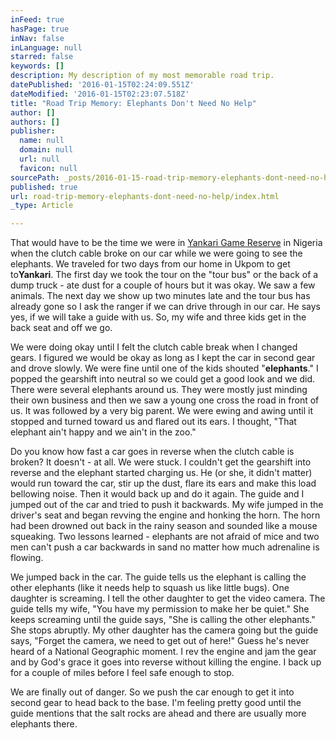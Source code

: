 ```yaml
---
inFeed: true
hasPage: true
inNav: false
inLanguage: null
starred: false
keywords: []
description: My description of my most memorable road trip.
datePublished: '2016-01-15T02:24:09.551Z'
dateModified: '2016-01-15T02:23:07.518Z'
title: "Road Trip Memory: Elephants Don't Need No Help"
author: []
authors: []
publisher:
  name: null
  domain: null
  url: null
  favicon: null
sourcePath: _posts/2016-01-15-road-trip-memory-elephants-dont-need-no-help.md
published: true
url: road-trip-memory-elephants-dont-need-no-help/index.html
_type: Article

---
```

That would have to be the time we were in [Yankari Game Reserve][0] in Nigeria when the clutch cable broke on our car while we were going to see the elephants. We traveled for two days from our home in Ukpom to get to**Yankari**. The first day we took the tour on the "tour bus" or the back of a dump truck - ate dust for a couple of hours but it was okay. We saw a few animals. The next day we show up two minutes late and the tour bus has already gone so I ask the ranger if we can drive through in our car. He says yes, if we will take a guide with us. So, my wife and three kids get in the back seat and off we go.

We were doing okay until I felt the clutch cable break when I changed gears. I figured we would be okay as long as I kept the car in second gear and drove slowly. We were fine until one of the kids shouted "**elephants**." I popped the gearshift into neutral so we could get a good look and we did. There were several elephants around us. They were mostly just minding their own business and then we saw a young one cross the road in front of us. It was followed by a very big parent. We were ewing and awing until it stopped and turned toward us and flared out its ears. I thought, "That elephant ain't happy and we ain't in the zoo."

Do you know how fast a car goes in reverse when the clutch cable is broken? It doesn't - at all. We were stuck. I couldn't get the gearshift into reverse and the elephant started charging us. He (or she, it didn't matter) would run toward the car, stir up the dust, flare its ears and make this load bellowing noise. Then it would back up and do it again. The guide and I jumped out of the car and tried to push it backwards. My wife jumped in the driver's seat and began revving the engine and honking the horn. The horn had been drowned out back in the rainy season and sounded like a mouse squeaking. Two lessons learned - elephants are not afraid of mice and two men can't push a car backwards in sand no matter how much adrenaline is flowing.

We jumped back in the car. The guide tells us the elephant is calling the other elephants (like it needs help to squash us like little bugs). One daughter is screaming. I tell the other daughter to get the video camera. The guide tells my wife, "You have my permission to make her be quiet." She keeps screaming until the guide says, "She is calling the other elephants." She stops abruptly. My other daughter has the camera going but the guide says, "Forget the camera, we need to get out of here!" Guess he's never heard of a National Geographic moment. I rev the engine and jam the gear and by God's grace it goes into reverse without killing the engine. I back up for a couple of miles before I feel safe enough to stop.

We are finally out of danger. So we push the car enough to get it into second gear to head back to the base. I'm feeling pretty good until the guide mentions that the salt rocks are ahead and there are usually more elephants there.

[0]: http://www.yankarigamereserve.com/home.htm "Yankari Game Reserve, Bauchi State, Nigeria"